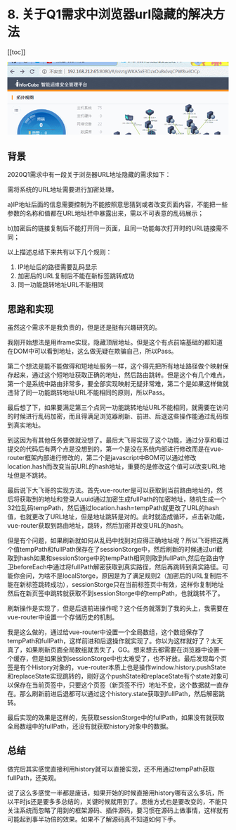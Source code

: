 # 8. 关于Q1需求中浏览器url隐藏的解决方法

[[toc]]

![url隐藏](/images/Other/url隐藏.gif)
## 背景
2020Q1需求中有一段关于浏览器URL地址隐藏的需求如下：

需将系统的URL地址需要进行加密处理。

a)IP地址后面的信息需要控制为不能按照意思猜到或者改变页面内容，不能把一些参数的名称和值都在URL地址栏中暴露出来，需以不可表意的乱码展示；

b)加密后的链接复制后不能打开同一页面，且同一功能每次打开时的URL链接需不同；

以上描述总结下来共有以下几个规则：  
1. IP地址后的路径需要乱码显示
2. 加密后的URL复制后不能在新标签跳转成功
3. 同一功能跳转地址URL不能相同

## 思路和实现
虽然这个需求不是我负责的，但是还是挺有兴趣研究的。

我刚开始想法是用iframe实现，隐藏顶层地址。但是这个有点前端基础的都知道在DOM中可以看到地址，这么做无疑在欺骗自己，所以Pass。

第二个想法是能不能做得和短地址服务一样，这个得先把所有地址路径做个映射保存起来，通过这个短地址获取正确的地址，然后路由跳转。但是这个有几个难点，第一个是系统中路由非常多，要全部实现映射无疑非常难，第二个是如果这样做就违背了同一功能跳转地址URL不能相同的原则，所以Pass。

最后想了下，如果要满足第三个点同一功能跳转地址URL不能相同，就需要在访问的时候进行乱码加密，而且得满足浏览器刷新、前进、后退这些操作能通过乱码取到真实地址。

到这因为有其他任务要做就没想了。最后大飞哥实现了这个功能，通过分享和看过提交的代码后有两个点是没想到的，第一个是没在系统内部进行修改而是在vue-router框架内部进行修改的，第二个是javascript中BOM可以通过修改location.hash而改变当前URL的hash地址，重要的是修改这个值可以改变URL地址但是不跳转。

最后说下大飞哥的实现方法。首先vue-router是可以获取到当前路由地址的，然后将获取到的地址和登录人uuid通过加密生成fullPath的加密地址，随机生成一个32位乱码tempPath，然后通过location.hash=tempPath就更改了URL的hash值，也就更改了URL地址，但是地址跳转是对的。此时就造成循环，点击新功能，vue-router获取到路由地址，跳转，然后加密并改变URL的hash。

但是有个问题，如果刷新就如何从乱码中找到对应得正确地址呢？所以飞哥把这两个值tempPath和fullPath保存在了sessionStorge中，然后刷新的时候通过url截取到hash如果和sessionStorge中的tempPath相同则取到fullPath,然后在路由守卫beforeEach中通过将fullPath解密获取到真实路径，然后再跳转到真实路径。可能你会问，为啥不是localStorge，原因是为了满足规则2（加密后的URL复制后不能在新标签跳转成功），sessionStorge只在当前标签页中有效，这样你复制地址然后在新页签中跳转就获取不到sessionStorge中的tempPath，也就跳转不了。

刷新操作是实现了，但是后退前进操作呢？这个任务就落到了我的头上，我需要在vue-router中设置一个存储历史的机制。

我是这么做的，通过给vue-router中设置一个全局数组，这个数组保存了tempPath和fullPath，这样前进和后退操作就实现了。你以为这样就好了？太天真了，如果刷新页面全局数组就丢失了，GG。想来想去都需要在浏览器中设置一个缓存，但是如果放到sessionStorge中也太难受了，也不好放。最后发现每个页签是有个History对象的，vue-router本质上也是操作window.history.pushState和replaceState实现跳转的，刚好这个pushState和replaceState有个state对象可以保存在当前页签中，只要这个页签（新页签不行）地址不变，这个数据就一直存在。那么刷新前进后退都可以通过这个history.state获取到fullPath，然后解密跳转。

最后实现的效果是这样的，先获取sessionStorge中的fullPath，如果没有就获取全局数组中的fullPath，还没有就获取history对象中的数据。

## 总结

做完后其实感觉直接利用history就可以直接实现，还不用通过tempPath获取fullPath，还美观。

说了这么多感觉一半都是废话，如果开始的时候直接用history哪有这么多坑，所以平时js还是要多多总结的，关键时候就用到了。思维方式也是要改变的，不能只关注系统而忽略了用到的框架源码、插件源码，要习惯在源码上做事情，这样就有可能起到事半功倍的效果。如果不了解源码真不知道如何下手。
